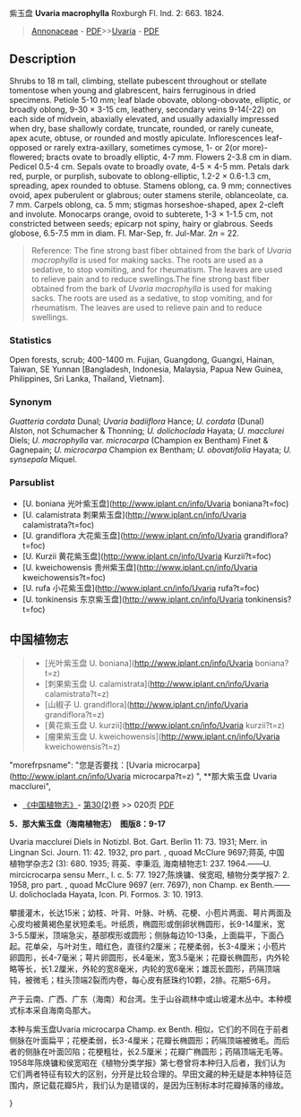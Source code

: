 紫玉盘 **Uvaria macrophylla** Roxburgh Fl. Ind. 2: 663. 1824.

> [Annonaceae](http://www.iplant.cn/info/Annonaceae?t=foc) - [PDF](http://www.iplant.cn/foc/pdf/Annonaceae.pdf)>>[Uvaria](http://www.iplant.cn/info/Uvaria?t=foc) - [PDF](http://www.iplant.cn/foc/pdf/Uvaria.pdf)

## Description

Shrubs to 18 m tall, climbing, stellate pubescent throughout or stellate tomentose when young and glabrescent, hairs ferruginous in dried specimens. Petiole 5-10 mm; leaf blade obovate, oblong-obovate, elliptic, or broadly oblong, 9-30 × 3-15 cm, leathery, secondary veins 9-14(-22) on each side of midvein, abaxially elevated, and usually adaxially impressed when dry, base shallowly cordate, truncate, rounded, or rarely cuneate, apex acute, obtuse, or rounded and mostly apiculate. Inflorescences leaf-opposed or rarely extra-axillary, sometimes cymose, 1- or 2(or more)-flowered; bracts ovate to broadly elliptic, 4-7 mm. Flowers 2-3.8 cm in diam. Pedicel 0.5-4 cm. Sepals ovate to broadly ovate, 4-5 × 4-5 mm. Petals dark red, purple, or purplish, subovate to oblong-elliptic, 1.2-2 × 0.6-1.3 cm, spreading, apex rounded to obtuse. Stamens oblong, ca. 9 mm; connectives ovoid, apex puberulent or glabrous; outer stamens sterile, oblanceolate, ca. 7 mm. Carpels oblong, ca. 5 mm; stigmas horseshoe-shaped, apex 2-cleft and involute. Monocarps orange, ovoid to subterete, 1-3 × 1-1.5 cm, not constricted between seeds; epicarp not spiny, hairy or glabrous. Seeds globose, 6.5-7.5 mm in diam. Fl. Mar-Sep, fr. Jul-Mar. 2*n* = 22.

> Reference: 
> The fine strong bast fiber obtained from the bark of *Uvaria macrophylla* is used for making sacks. The roots are used as a sedative, to stop vomiting, and for rheumatism. The leaves are used to relieve pain and to reduce swellings.The fine strong bast fiber obtained from the bark of *Uvaria macrophylla* is used for making sacks. The roots are used as a sedative, to stop vomiting, and for rheumatism. The leaves are used to relieve pain and to reduce swellings.

### Statistics
Open forests, scrub; 400-1400 m. Fujian, Guangdong, Guangxi, Hainan, Taiwan, SE Yunnan [Bangladesh, Indonesia, Malaysia, Papua New Guinea, Philippines, Sri Lanka, Thailand, Vietnam].

### Synonym
*Guatteria cordata* Dunal; *Uvaria badiiflora* Hance; *U. cordata* (Dunal) Alston, not Schumacher & Thonning; *U. dolichoclada* Hayata; *U. macclurei* Diels; *U. macrophylla* var. *microcarpa* (Champion ex Bentham) Finet & Gagnepain; *U. microcarpa* Champion ex Bentham; *U. obovatifolia* Hayata; *U. synsepala* Miquel.

### Parsublist

* [U.  boniana  光叶紫玉盘](http://www.iplant.cn/info/Uvaria boniana?t=foc)
* [U.  calamistrata  刺果紫玉盘](http://www.iplant.cn/info/Uvaria calamistrata?t=foc)
* [U.  grandiflora  大花紫玉盘](http://www.iplant.cn/info/Uvaria grandiflora?t=foc)
* [U.  Kurzii  黄花紫玉盘](http://www.iplant.cn/info/Uvaria Kurzii?t=foc)
* [U.  kweichowensis  贵州紫玉盘](http://www.iplant.cn/info/Uvaria kweichowensis?t=foc)
* [U.  rufa  小花紫玉盘](http://www.iplant.cn/info/Uvaria rufa?t=foc)
* [U.  tonkinensis  东京紫玉盘](http://www.iplant.cn/info/Uvaria tonkinensis?t=foc)

## 中国植物志

> * [光叶紫玉盘  U.  boniana](http://www.iplant.cn/info/Uvaria boniana?t=z)
> * [刺果紫玉盘  U.  calamistrata](http://www.iplant.cn/info/Uvaria calamistrata?t=z)
> * [山椒子  U.  grandiflora](http://www.iplant.cn/info/Uvaria grandiflora?t=z)
> * [黄花紫玉盘  U.  kurzii](http://www.iplant.cn/info/Uvaria kurzii?t=z)
> * [瘤果紫玉盘  U.  kweichowensis](http://www.iplant.cn/info/Uvaria kweichowensis?t=z)

  "morefrpsname": "您是否要找：<span class='spantxt'>[Uvaria microcarpa](http://www.iplant.cn/info/Uvaria microcarpa?t=z)  ",
**那大紫玉盘 Uvaria macclurei",

* [《中国植物志》](http://www.iplant.cn/frps)- [第30(2)卷](http://www.iplant.cn/frps/vol/30(2)) >> 020页 [PDF](http://www.iplant.cn/frps/pdf/30(2)/020.pdf)

**5．那大紫玉盘（海南植物志）　图版8：9-17**

Uvaria macclurei Diels in Notizbl. Bot. Gart. Berlin 11: 73. 1931; Merr. in Lingnan Sci. Journ. 11: 42. 1932, pro part. , quoad McClure 9697;蒋英, 中国植物学杂志2 (3): 680. 1935; 蒋英、李秉滔, 海南植物志1: 237. 1964.——U. mircicrocarpa sensu Merr., l. c. 5: 77. 1927;陈焕镛、侯宽昭, 植物分类学报7: 2. 1958, pro part. , quoad McClure 9697 (err. 7697), non Champ. ex Benth.——U. dolichoclada Hayata, Icon. Pl. Formos. 3: 10. 1913.

攀援灌木，长达15米；幼枝、叶背、叶脉、叶柄、花梗、小苞片两面、萼片两面及心皮均被黄褐色星状短柔毛。叶纸质，椭圆形或倒卵状椭圆形，长9-14厘米，宽3-5.5厘米，顶端急尖，基部楔形或圆形；侧脉每边10-13条，上面扁平，下面凸起。花单朵，与叶对生，暗红色，直径约2厘米；花梗柔弱，长3-4厘米；小苞片卵圆形，长4-7毫米；萼片卵圆形，长4毫米，宽3.5毫米；花瓣长椭圆形，内外轮略等长，长1.2厘米，外轮的宽8毫米，内轮的宽6毫米；雄蕊长圆形，药隔顶端钝，被微毛；柱头顶端2裂而内卷，每心皮有胚珠约10颗，2排。花期5-6月。

产于云南、广西、广东（海南）和台湾。生于山谷疏林中或山坡灌木丛中。本种模式标本采自海南岛那大。

本种与紫玉盘Uvaria microcarpa Champ. ex Benth. 相似，它们的不同在于前者侧脉在叶面扁平；花梗柔弱，长3-4厘米；花瓣长椭圆形；药隔顶端被微毛。而后者的侧脉在叶面凹陷；花梗粗壮，长2.5厘米；花瓣广椭圆形；药隔顶端无毛等。1958年陈焕镛和侯宽昭在《植物分类学报》第七卷曾将本种归入后者，我们认为它们两者特征有较大的区别，分开是比较合理的。早田文藏的种无疑是本种特征范围内，原记载花瓣5片，我们认为是错误的，是因为压制标本时花瓣掉落的缘故。

}